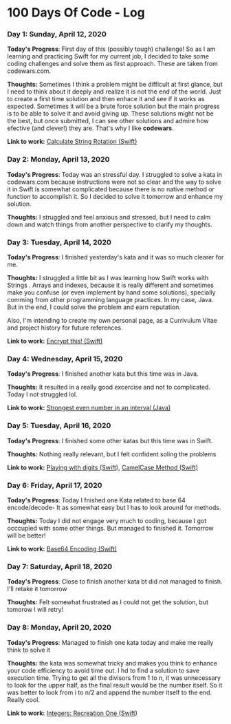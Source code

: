 # 100 Days Of Code - Log

### Day 1: Sunday, April 12, 2020
**Today's Progress**: First day of this (possibly tough) challenge! So as I am learning and practicing Swift for my current job, I decided to take some coding challenges and solve them as first approach. These are taken from codewars.com.

**Thoughts:** Sometimes I think a problem might be difficult at first glance, but I need to think about it deeply and realize it is not the end of the world. Just to create a first time solution and then enhace it and see if it works as expected. Sometimes it will be a brute force solution but the main progress is to be able to solve it and avoid giving up. These solutions might not be the best, but once submitted, I can see other solutions and admire how efective (and clever!) they are. That's why I like **codewars**.

**Link to work:** [Calculate String Rotation (Swift)](https://www.codewars.com/kata/reviews/58de85f6355018cdcc000430/groups/5e93df43238ad00001b7b0eb)

### Day 2: Monday, April 13, 2020

**Today's Progress**: Today was an stressful day. I struggled to solve a kata in codewars.com because instructions were not so clear and the way to solve it in Swift is somewhat complicated because there is no native method or function to accomplish it. So I decided to solve it tomorrow and enhance my solution.

**Thoughts:** I struggled and feel anxious and stressed, but I need to calm down and watch things from another perspective to clarify my thoughts.

### Day 3: Tuesday, April 14, 2020

**Today's Progress**: I finished yesterday's kata and it was so much clearer for me.

**Thoughts:** I struggled a little bit as I was learning how Swift works with Strings . Arrays and indexes, because it is really different and sometimes make you confuse (or even implement by hand some solutions), specially comming from other programming language practices. In my case, Java. But in the end, I could solve the problem and earn reputation.

Also, I'm intending to create my own personal page, as a Currivulum Vitae and project history for future references. 

**Link to work:** [Encrypt this! (Swift)](https://www.codewars.com/kata/reviews/5b97fc695c9ff9dc8e002795/groups/5e95f5887d0f100001e481a4)

### Day 4: Wednesday, April 15, 2020

**Today's Progress**: I finished another kata but this time was in Java.

**Thoughts:** It resulted in a really good excercise and not to complicated. Today I not struggled lol.

**Link to work:** [Strongest even number in an interval (Java)](https://www.codewars.com/kata/5d16af632cf48200254a6244)

### Day 5: Tuesday, April 16, 2020

**Today's Progress**: I finished some other katas but this time was in Swift.

**Thoughts:** Nothing really relevant, but I felt confident soling the problems

**Link to work:**  [Playing with digits (Swift)](https://www.codewars.com/kata/reviews/583d5d90185fd5b9ba0000a0/groups/5e98a7f2a2e43d00011d3d1e), [CamelCase Method (Swift)](https://www.codewars.com/kata/reviews/5d8c4db788c4e100017c2271/groups/5e98cb7ba2e43d0001307320)

### Day 6: Friday, April 17, 2020

**Today's Progress**: Today I fnished one Kata related to base 64 encode/decode- It as somewhat easy but I has to look around for methods.

**Thoughts:** Today I did not engage very much to coding, because I got occcupied with some other things. But managed to finished it. Tomorrow will be better!

**Link to work:**  [Base64 Encoding (Swift)](https://www.codewars.com/kata/reviews/5899e9bd4382c46282002005/groups/5e3ec39476126b0001d8ca43)

### Day 7: Saturday, April 18, 2020

**Today's Progress**: Close to finish another kata bt did not managed to finish. I'll retake it tomorrow

**Thoughts:** Felt somewhat frustrated as I could not get the solution, but tomorow I will retry!

### Day 8: Monday, April 20, 2020

**Today's Progress**: Managed to finish one kata today and make me really think to solve it

**Thoughts:** the kata was somewhat tricky and makes you think to enhance your code efficiency to avoid time out. I hd to find a solution to save execution time. Trying to get all the divisors from 1 to n, it was unnecessary to look for the upper half, as the final result would be the number itself. So it was better to look from i to n/2 and append the number itself to the end. Really cool.

**Link to work:**  [Integers: Recreation One (Swift)](https://www.codewars.com/kata/reviews/58ae9afb3c21719e19000ce1/groups/5e9e60edd56be80001ed71f3)